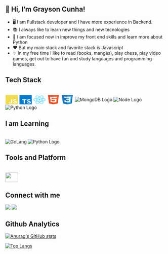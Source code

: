 ## 👋 Hi, I’m Grayson Cunha!
- 🖥️ I am Fullstack developer and I have more experience in Backend.
- 📚 I always like to learn new things and new tecnologies
- 🎯 I am focused now in improve my front end skills and learn more about Python
- ❤️  But my main stack and favorite stack is Javascript
- ✨ In my free time I like to read (books, mangás), play chess, play video games, get out to have fun and study languages and programming languages. 

## Tech Stack
<div style="display: inline_block"><br>
  <img align="center" alt="Javascript Logo" height="30" width="40" src="https://raw.githubusercontent.com/devicons/devicon/master/icons/javascript/javascript-plain.svg">
  <img align="center" alt="Typescript Logo" height="30" width="40" src="https://raw.githubusercontent.com/devicons/devicon/master/icons/typescript/typescript-plain.svg">
  <img align="center" alt="React Logo" height="30" width="40" src="https://raw.githubusercontent.com/devicons/devicon/master/icons/react/react-original.svg">
  <img align="center" alt="Html Logo" height="30" width="40" src="https://raw.githubusercontent.com/devicons/devicon/master/icons/html5/html5-original.svg">
  <img align="center" alt="CSS Logo" height="30" width="40" src="https://raw.githubusercontent.com/devicons/devicon/master/icons/css3/css3-original.svg">
  <img align="center" alt="MongoDB Logo" height="30" width="40" src="https://cdn.jsdelivr.net/gh/devicons/devicon/icons/mongodb/mongodb-original.svg" />
<img align="center" alt="Node Logo" height="30" width="40" src="https://cdn.jsdelivr.net/gh/devicons/devicon/icons/nodejs/nodejs-original.svg" />
  <img align="center" alt="Python Logo" height="30" width="40" src="https://cdn.jsdelivr.net/gh/devicons/devicon/icons/python/python-original.svg" />

</div>

## I am Learning
<div style="display: inline_block"><br>
<img align="center" alt="GoLang" height="30" width="40" src="https://cdn.jsdelivr.net/gh/devicons/devicon/icons/go/go-original.svg">
<img align="center" alt="Python Logo" height="30" width="40" src="https://cdn.jsdelivr.net/gh/devicons/devicon/icons/python/python-original.svg" />
</div>

## Tools and Platform
<div style="display: inline_block"><br>
<img align="center" height="30" width="40" src="https://cdn.jsdelivr.net/gh/devicons/devicon/icons/amazonwebservices/amazonwebservices-original.svg" />
</div>
  
## Connect with me
 
 <div>
   <a href="https://www.linkedin.com/in/graysoncunha/?locale=en_US" target="_blank"><img src="https://img.shields.io/badge/-LinkedIn-%230077B5?style=for-the-badge&logo=linkedin&logoColor=white" target="_blank"></a> 
      <a href="https://www.medium.com/@graysoncunha" target="_blank"><img src="https://img.shields.io/badge/Medium-12100E?style=for-the-badge&logo=medium&logoColor=white" target="_blank"></a> 
 <div>

## Github Analytics

 [![Anurag's GitHub stats](https://github-readme-stats.vercel.app/api?username=grayson-cunha&show_icons=true&include_all_commits=true&count_private=true)](https://github.com/grayson-cunha/github-readme-stats)
    
[![Top Langs](https://github-readme-stats.vercel.app/api/top-langs/?username=grayson-cunha&layout=compact&langs_count=7)](https://github.com/grayson-cunha/github-readme-stats)
